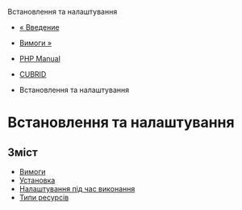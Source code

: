 Встановлення та налаштування

-   [« Введение](intro.cubrid.md)
    
-   [Вимоги »](cubrid.requirements.md)
    
-   [PHP Manual](index.md)
    
-   [CUBRID](book.cubrid.md)
    
-   Встановлення та налаштування
    

# Встановлення та налаштування

## Зміст

-   [Вимоги](cubrid.requirements.md)
-   [Установка](cubrid.installation.md)
-   [Налаштування під час виконання](cubrid.configuration.md)
-   [Типи ресурсів](cubrid.resources.md)